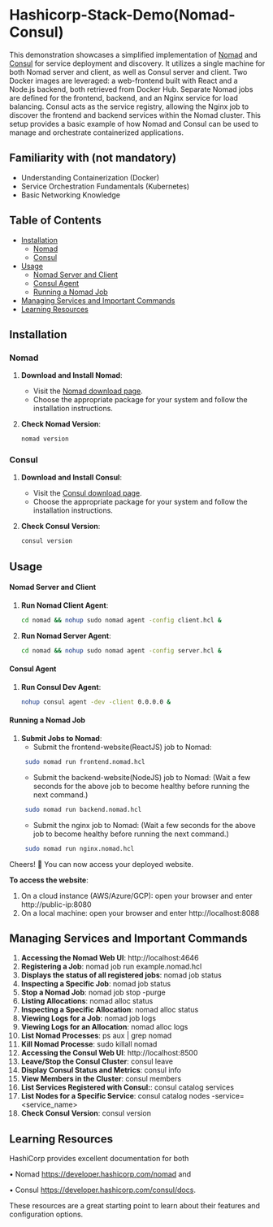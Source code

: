 # Hashicorp-Stack-Demo(Nomad-Consul)

This demonstration showcases a simplified implementation of [Nomad](https://www.nomadproject.io/) and [Consul](https://www.consul.io/) for service deployment and discovery. It utilizes a single machine for both Nomad server and client, as well as Consul server and client. Two Docker images are leveraged: a web-frontend built with React and a Node.js backend, both retrieved from Docker Hub. Separate Nomad jobs are defined for the frontend, backend, and an Nginx service for load balancing. Consul acts as the service registry, allowing the Nginx job to discover the frontend and backend services within the Nomad cluster. This setup provides a basic example of how Nomad and Consul can be used to manage and orchestrate containerized applications.

## Familiarity with (not mandatory)

- Understanding Containerization (Docker)
- Service Orchestration Fundamentals (Kubernetes)
- Basic Networking Knowledge

## Table of Contents

- [Installation](#installation)
  - [Nomad](#nomad)
  - [Consul](#consul)
- [Usage](#usage)
  - [Nomad Server and Client](#nomad-server-and-client)
  - [Consul Agent](#consul-agent)
  - [Running a Nomad Job](#running-a-nomad-job)
- [Managing Services and Important Commands](#managing-services-and-important-commands)
- [Learning Resources](learning-resources)

## Installation

### Nomad

1. **Download and Install Nomad**:
   - Visit the [Nomad download page](https://developer.hashicorp.com/nomad/docs/install).
   - Choose the appropriate package for your system and follow the installation instructions.

2. **Check Nomad Version**:
   ```bash
   nomad version
   ```

### Consul

1. **Download and Install Consul**:
   - Visit the [Consul download page](https://developer.hashicorp.com/consul/docs/install).
   - Choose the appropriate package for your system and follow the installation instructions.

2. **Check Consul Version**:
   ```bash
   consul version
   ```

## Usage

#### Nomad Server and Client
1. **Run Nomad Client Agent**:
   ```bash
   cd nomad && nohup sudo nomad agent -config client.hcl &
   ```

2. **Run Nomad Server Agent**:
   ```bash
   cd nomad && nohup sudo nomad agent -config server.hcl &
   ```

#### Consul Agent
1. **Run Consul Dev Agent**:
   ```bash
   nohup consul agent -dev -client 0.0.0.0 &
   ```
   
#### Running a Nomad Job
1. **Submit Jobs to Nomad**:
    - Submit the frontend-website(ReactJS) job to Nomad:
   ```bash
    sudo nomad run frontend.nomad.hcl 
   ```
   - Submit the backend-website(NodeJS) job to Nomad:
     (Wait a few seconds for the above job to become healthy before running the next command.)
   ```bash
    sudo nomad run backend.nomad.hcl 
   ```  
   - Submit the nginx job to Nomad:
     (Wait a few seconds for the above job to become healthy before running the next command.)
   ```bash
    sudo nomad run nginx.nomad.hcl 
   ```

Cheers! 🎉 You can now access your deployed website.

  **To access the website**:
  1. On a cloud instance (AWS/Azure/GCP): open your browser and enter http://public-ip:8080
  2. On a local machine: open your browser and enter http://localhost:8088


## Managing Services and Important Commands
1. **Accessing the Nomad Web UI**: http://localhost:4646
2. **Registering a Job**: nomad job run example.nomad.hcl
3. **Displays the status of all registered jobs**: nomad job status
4. **Inspecting a Specific Job**: nomad job status
5. **Stop a Nomad Job**: nomad job stop -purge <job-name>
6. **Listing Allocations**: nomad alloc status
7. **Inspecting a Specific Allocation**: nomad alloc status <alloc-id>
8. **Viewing Logs for a Job**: nomad job logs <job-name>
9. **Viewing Logs for an Allocation**: nomad alloc logs <alloc-id>
10.  **List Nomad Processes**: ps aux | grep nomad
11. **Kill Nomad Processe**: sudo killall nomad
12. **Accessing the Consul Web UI**: http://localhost:8500
13. **Leave/Stop the Consul Cluster**: consul leave
14. **Display Consul Status and Metrics**: consul info
15. **View Members in the Cluster**: consul members
16. **List Services Registered with Consul:**: consul catalog services
17. **List Nodes for a Specific Service**: consul catalog nodes -service=<service_name>
18. **Check Consul Version**: consul version

## Learning Resources

HashiCorp provides excellent documentation for both 
 
 • Nomad https://developer.hashicorp.com/nomad and 
 
 • Consul https://developer.hashicorp.com/consul/docs. 
 
 These resources are a great starting point to learn about their features and configuration options.
